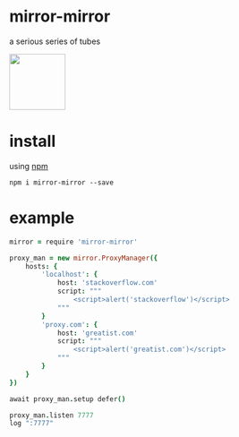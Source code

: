 # mirror-mirror
a serious series of tubes

<img src="https://taky.s3.amazonaws.com/81gm232x02ou.svg" height="100">

# install

using [npm](https://npmjs.org)

```
npm i mirror-mirror --save
```

# example

``` coffeescript
mirror = require 'mirror-mirror'

proxy_man = new mirror.ProxyManager({
	hosts: {
		'localhost': {
			host: 'stackoverflow.com'
			script: """
				<script>alert('stackoverflow')</script>
			"""
		}
		'proxy.com': {
			host: 'greatist.com'
			script: """
				<script>alert('greatist.com')</script>
			"""
		}
	}
})

await proxy_man.setup defer()

proxy_man.listen 7777
log ":7777"
```


